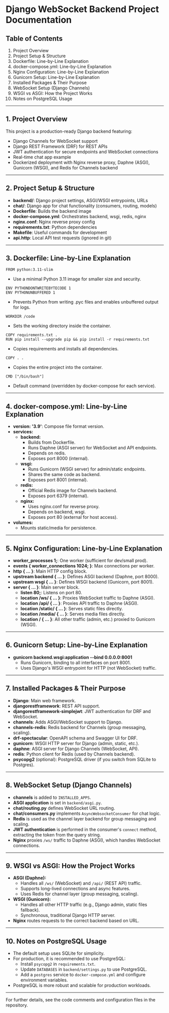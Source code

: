 # Django WebSocket Backend Project Documentation

## Table of Contents
1. Project Overview
2. Project Setup & Structure
3. Dockerfile: Line-by-Line Explanation
4. docker-compose.yml: Line-by-Line Explanation
5. Nginx Configuration: Line-by-Line Explanation
6. Gunicorn Setup: Line-by-Line Explanation
7. Installed Packages & Their Purpose
8. WebSocket Setup (Django Channels)
9. WSGI vs ASGI: How the Project Works
10. Notes on PostgreSQL Usage

---

## 1. Project Overview
This project is a production-ready Django backend featuring:
- Django Channels for WebSocket support
- Django REST Framework (DRF) for REST APIs
- JWT authentication for secure endpoints and WebSocket connections
- Real-time chat app example
- Dockerized deployment with Nginx reverse proxy, Daphne (ASGI), Gunicorn (WSGI), and Redis for Channels backend

---

## 2. Project Setup & Structure
- **backend/**: Django project settings, ASGI/WSGI entrypoints, URLs
- **chat/**: Django app for chat functionality (consumers, routing, models)
- **Dockerfile**: Builds the backend image
- **docker-compose.yml**: Orchestrates backend, wsgi, redis, nginx
- **nginx.conf**: Nginx reverse proxy config
- **requirements.txt**: Python dependencies
- **Makefile**: Useful commands for development
- **api.http**: Local API test requests (ignored in git)

---

## 3. Dockerfile: Line-by-Line Explanation
```
FROM python:3.11-slim
```
- Use a minimal Python 3.11 image for smaller size and security.

```
ENV PYTHONDONTWRITEBYTECODE 1
ENV PYTHONUNBUFFERED 1
```
- Prevents Python from writing .pyc files and enables unbuffered output for logs.

```
WORKDIR /code
```
- Sets the working directory inside the container.

```
COPY requirements.txt .
RUN pip install --upgrade pip && pip install -r requirements.txt
```
- Copies requirements and installs all dependencies.

```
COPY . .
```
- Copies the entire project into the container.

```
CMD ["/bin/bash"]
```
- Default command (overridden by docker-compose for each service).

---

## 4. docker-compose.yml: Line-by-Line Explanation
- **version: '3.9'**: Compose file format version.
- **services:**
  - **backend:**
    - Builds from Dockerfile.
    - Runs Daphne (ASGI server) for WebSocket and API endpoints.
    - Depends on redis.
    - Exposes port 8000 (internal).
  - **wsgi:**
    - Runs Gunicorn (WSGI server) for admin/static endpoints.
    - Shares the same code as backend.
    - Exposes port 8001 (internal).
  - **redis:**
    - Official Redis image for Channels backend.
    - Exposes port 6379 (internal).
  - **nginx:**
    - Uses nginx.conf for reverse proxy.
    - Depends on backend, wsgi.
    - Exposes port 80 (external for host access).
- **volumes:**
  - Mounts static/media for persistence.

---

## 5. Nginx Configuration: Line-by-Line Explanation
- **worker_processes 1;**: One worker (sufficient for dev/small prod).
- **events { worker_connections 1024; }**: Max connections per worker.
- **http { ... }**: Main HTTP config block.
- **upstream backend { ... }**: Defines ASGI backend (Daphne, port 8000).
- **upstream wsgi { ... }**: Defines WSGI backend (Gunicorn, port 8001).
- **server { ... }**: Main server block.
  - **listen 80;**: Listens on port 80.
  - **location /ws/ { ... }**: Proxies WebSocket traffic to Daphne (ASGI).
  - **location /api/ { ... }**: Proxies API traffic to Daphne (ASGI).
  - **location /static/ { ... }**: Serves static files directly.
  - **location /media/ { ... }**: Serves media files directly.
  - **location / { ... }**: All other traffic (admin, etc.) proxied to Gunicorn (WSGI).

---

## 6. Gunicorn Setup: Line-by-Line Explanation
- **gunicorn backend.wsgi:application --bind 0.0.0.0:8001**
  - Runs Gunicorn, binding to all interfaces on port 8001.
  - Uses Django's WSGI entrypoint for HTTP (not WebSocket) traffic.

---

## 7. Installed Packages & Their Purpose
- **Django**: Main web framework.
- **djangorestframework**: REST API support.
- **djangorestframework-simplejwt**: JWT authentication for DRF and WebSocket.
- **channels**: Adds ASGI/WebSocket support to Django.
- **channels-redis**: Redis backend for Channels (group messaging, scaling).
- **drf-spectacular**: OpenAPI schema and Swagger UI for DRF.
- **gunicorn**: WSGI HTTP server for Django (admin, static, etc.).
- **daphne**: ASGI server for Django Channels (WebSocket, API).
- **redis**: Python client for Redis (used by Channels backend).
- **psycopg2** (optional): PostgreSQL driver (if you switch from SQLite to Postgres).

---

## 8. WebSocket Setup (Django Channels)
- **channels** is added to `INSTALLED_APPS`.
- **ASGI application** is set in `backend/asgi.py`.
- **chat/routing.py** defines WebSocket URL routing.
- **chat/consumers.py** implements `AsyncWebsocketConsumer` for chat logic.
- **Redis** is used as the channel layer backend for group messaging and scaling.
- **JWT authentication** is performed in the consumer's `connect` method, extracting the token from the query string.
- **Nginx** proxies `/ws/` traffic to Daphne (ASGI), which handles WebSocket connections.

---

## 9. WSGI vs ASGI: How the Project Works
- **ASGI (Daphne):**
  - Handles all `/ws/` (WebSocket) and `/api/` (REST API) traffic.
  - Supports long-lived connections and async features.
  - Uses Redis for channel layer (group messaging, scaling).
- **WSGI (Gunicorn):**
  - Handles all other HTTP traffic (e.g., Django admin, static files fallback).
  - Synchronous, traditional Django HTTP server.
- **Nginx** routes requests to the correct backend based on URL.

---

## 10. Notes on PostgreSQL Usage
- The default setup uses SQLite for simplicity.
- For production, it is recommended to use PostgreSQL:
  - Install `psycopg2` in `requirements.txt`.
  - Update `DATABASES` in `backend/settings.py` to use PostgreSQL.
  - Add a `postgres` service to `docker-compose.yml` and configure environment variables.
- PostgreSQL is more robust and scalable for production workloads.

---

For further details, see the code comments and configuration files in the repository.
